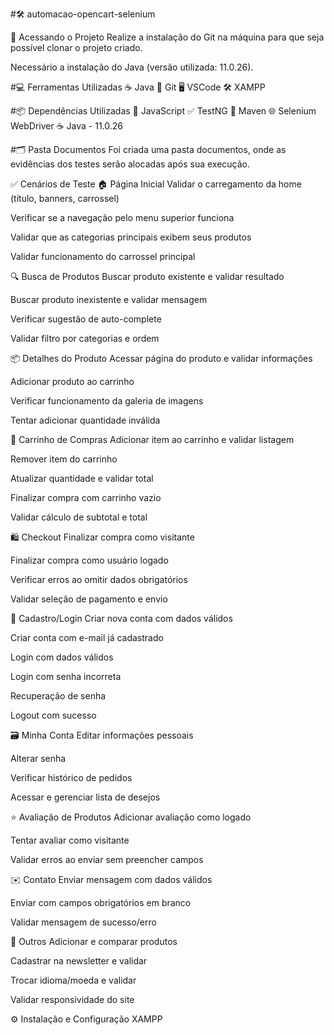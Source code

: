 #🛠️ automacao-opencart-selenium

📂 Acessando o Projeto
Realize a instalação do Git na máquina para que seja possível clonar o projeto criado.

Necessário a instalação do Java (versão utilizada: 11.0.26).

#💻 Ferramentas Utilizadas
☕ Java
🐙 Git
🖥️ VSCode
🛠️ XAMPP


#📦 Dependências Utilizadas
📜 JavaScript
✅ TestNG
🚀 Maven
🌐 Selenium WebDriver
☕ Java - 11.0.26


#🗂️ Pasta Documentos
Foi criada uma pasta documentos, onde as evidências dos testes serão alocadas após sua execução.

✅ Cenários de Teste
🏠 Página Inicial
Validar o carregamento da home (título, banners, carrossel)

Verificar se a navegação pelo menu superior funciona

Validar que as categorias principais exibem seus produtos

Validar funcionamento do carrossel principal

🔍 Busca de Produtos
Buscar produto existente e validar resultado

Buscar produto inexistente e validar mensagem

Verificar sugestão de auto-complete

Validar filtro por categorias e ordem

📦 Detalhes do Produto
Acessar página do produto e validar informações

Adicionar produto ao carrinho

Verificar funcionamento da galeria de imagens

Tentar adicionar quantidade inválida

🛒 Carrinho de Compras
Adicionar item ao carrinho e validar listagem

Remover item do carrinho

Atualizar quantidade e validar total

Finalizar compra com carrinho vazio

Validar cálculo de subtotal e total

🛍️ Checkout
Finalizar compra como visitante

Finalizar compra como usuário logado

Verificar erros ao omitir dados obrigatórios

Validar seleção de pagamento e envio

👤 Cadastro/Login
Criar nova conta com dados válidos

Criar conta com e-mail já cadastrado

Login com dados válidos

Login com senha incorreta

Recuperação de senha

Logout com sucesso

🗃️ Minha Conta
Editar informações pessoais

Alterar senha

Verificar histórico de pedidos

Acessar e gerenciar lista de desejos

⭐ Avaliação de Produtos
Adicionar avaliação como logado

Tentar avaliar como visitante

Validar erros ao enviar sem preencher campos

✉️ Contato
Enviar mensagem com dados válidos

Enviar com campos obrigatórios em branco

Validar mensagem de sucesso/erro

🔧 Outros
Adicionar e comparar produtos

Cadastrar na newsletter e validar

Trocar idioma/moeda e validar

Validar responsividade do site

⚙️ Instalação e Configuração XAMPP
